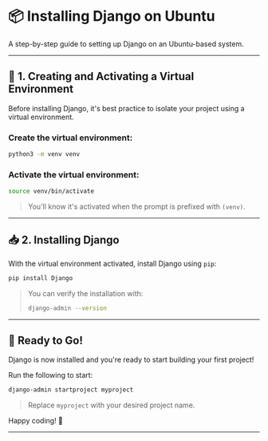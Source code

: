 # 📦 Installing Django on Ubuntu

A step-by-step guide to setting up Django on an Ubuntu-based system.

---

## 🧰 1. Creating and Activating a Virtual Environment

Before installing Django, it's best practice to isolate your project using a virtual environment.

### Create the virtual environment:

```bash
python3 -m venv venv
```

### Activate the virtual environment:

```bash
source venv/bin/activate
```

> You'll know it's activated when the prompt is prefixed with `(venv)`.

---

## 📥 2. Installing Django

With the virtual environment activated, install Django using `pip`:

```bash
pip install Django
```

> You can verify the installation with:
>
> ```bash
> django-admin --version
> ```

---

## 🎉 Ready to Go!

Django is now installed and you're ready to start building your first project!

Run the following to start:

```bash
django-admin startproject myproject
```

> Replace `myproject` with your desired project name.

Happy coding! 🚀

---
